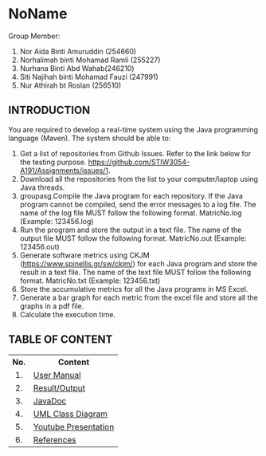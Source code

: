 # NoName

Group Member:
1. Nor Aida Binti Amuruddin (254660)
2. Norhalimah binti Mohamad Ramli (255227)
3. Nurhana Binti Abd Wahab(246210)
4. Siti Najihah binti Mohamad Fauzi (247991)
5. Nur Athirah bt Roslan (256510)


## INTRODUCTION
You are required to develop a real-time system using the Java programming language (Maven). The system should be able to:
1. Get a list of repositories from Github Issues. Refer to the link below for the testing purpose.
https://github.com/STIW3054-A191/Assignments/issues/1.
2. Download all the repositories from the list to your computer/laptop using Java threads.
3. groupasg.Compile the Java program for each repository. If the Java program cannot be compiled, send the error messages to a log file. The name of the log file MUST follow the following format.
MatricNo.log (Example: 123456.log)
4. Run the program and store the output in a text file. The name of the output file MUST follow the following format.
MatricNo.out (Example: 123456.out)
5. Generate software metrics using CKJM (https://www.spinellis.gr/sw/ckjm/) for each Java program and store the result in a text file. The name of the text file MUST follow the following format.
MatricNo.txt (Example: 123456.txt)
6. Store the accumulative metrics for all the Java programs in MS Excel.
7. Generate a bar graph for each metric from the excel file and store all the graphs in a pdf file.
8. Calculate the execution time.

## TABLE OF CONTENT

<table>
<tr><th>No.</th><th>Content</th></tr>
<tr><td align="center">1.</td><td><a href="https://github.com/STIW3054-A191/NoName/wiki/1.-User-Manual">User Manual</a></td></tr>
<tr><td align="center">2.</td><td><a href="https://github.com/STIW3054-A191/NoName/wiki/2.-Result-Output">Result/Output</a></td></tr>
<tr><td align="center">3.</td><td><a href="https://github.com/STIW3054-A191/NoName/wiki/3.-JavaDoc">JavaDoc</a></td></tr>
<tr><td align="center">4.</td><td><a href="https://github.com/STIW3054-A191/NoName/wiki/4.-UML-Class-Diagram">UML Class Diagram</a></td></tr>
<tr><td align="center">5.</td><td><a href="https://github.com/STIW3054-A191/NoName/wiki/5.-YouTube-Presentation">Youtube Presentation</a></td></tr>
<tr><td align="center">6.</td><td><a href="https://github.com/STIW3054-A191/NoName/wiki/6.-References">References</a></td></tr>
</table>
